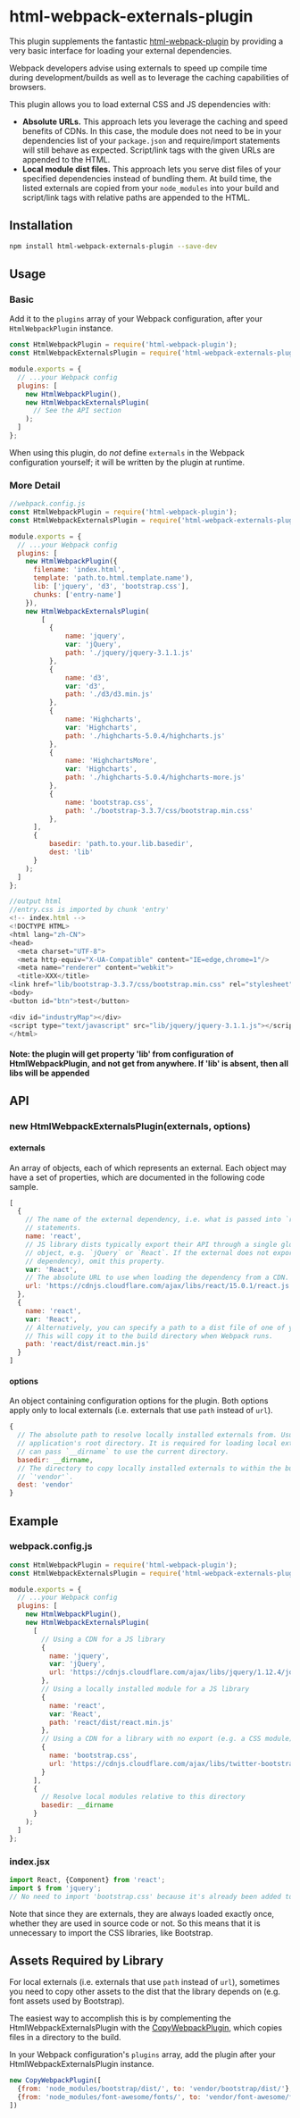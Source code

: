 # html-webpack-externals-plugin

This plugin supplements the fantastic [html-webpack-plugin](https://github.com/ampedandwired/html-webpack-plugin) by providing a very basic interface for loading your external dependencies.

Webpack developers advise using externals to speed up compile time during development/builds as well as to leverage the caching capabilities of browsers.

This plugin allows you to load external CSS and JS dependencies with:

* **Absolute URLs.** This approach lets you leverage the caching and speed benefits of CDNs. In this case, the module does not need to be in your dependencies list of your `package.json` and require/import statements will still behave as expected. Script/link tags with the given URLs are appended to the HTML.
* **Local module dist files.** This approach lets you serve dist files of your specified dependencies instead of bundling them. At build time, the listed externals are copied from your `node_modules` into your build and script/link tags with relative paths are appended to the HTML.

## Installation

```sh
npm install html-webpack-externals-plugin --save-dev
```

## Usage

### Basic
Add it to the `plugins` array of your Webpack configuration, after your `HtmlWebpackPlugin` instance.

```js
const HtmlWebpackPlugin = require('html-webpack-plugin');
const HtmlWebpackExternalsPlugin = require('html-webpack-externals-plugin');

module.exports = {
  // ...your Webpack config
  plugins: [
    new HtmlWebpackPlugin(),
    new HtmlWebpackExternalsPlugin(
      // See the API section
    );
  ]
};
```

When using this plugin, do *not* define `externals` in the Webpack configuration yourself; it will be written by the plugin at runtime.

### More Detail

```js
//webpack.config.js
const HtmlWebpackPlugin = require('html-webpack-plugin');
const HtmlWebpackExternalsPlugin = require('html-webpack-externals-plugin');

module.exports = {
  // ...your Webpack config
  plugins: [
    new HtmlWebpackPlugin({
      filename: 'index.html',
      template: 'path.to.html.template.name'),
      lib: ['jquery', 'd3', 'bootstrap.css'],
      chunks: ['entry-name']
    }),
    new HtmlWebpackExternalsPlugin(
        [
          {
              name: 'jquery',
              var: 'jQuery',
              path: './jquery/jquery-3.1.1.js'
          },
          {
              name: 'd3',
              var: 'd3',
              path: './d3/d3.min.js'
          },
          {
              name: 'Highcharts',
              var: 'Highcharts',
              path: './highcharts-5.0.4/highcharts.js'
          },
          {
              name: 'HighchartsMore',
              var: 'Highcharts',
              path: './highcharts-5.0.4/highcharts-more.js'
          },
          {
              name: 'bootstrap.css',
              path: './bootstrap-3.3.7/css/bootstrap.min.css'
          },
      ], 
      {
          basedir: 'path.to.your.lib.basedir',
          dest: 'lib'
      }
    );
  ]
};
```

```js
//output html
//entry.css is imported by chunk 'entry'
<!-- index.html -->
<!DOCTYPE HTML>
<html lang="zh-CN">
<head>
  <meta charset="UTF-8">
  <meta http-equiv="X-UA-Compatible" content="IE=edge,chrome=1"/>
  <meta name="renderer" content="webkit">
  <title>XXX</title>
<link href="lib/bootstrap-3.3.7/css/bootstrap.min.css" rel="stylesheet"><link href="./css/entry.css" rel="stylesheet"></head>
<body>
<button id="btn">test</button>

<div id="industryMap"></div>
<script type="text/javascript" src="lib/jquery/jquery-3.1.1.js"></script><script type="text/javascript" src="lib/d3/d3.min.js"></script><script type="text/javascript" src="./js/entry.js"></script></body>
</html> 
```
#### Note: the plugin will get property 'lib' from configuration of HtmlWebpackPlugin, and not get from anywhere. If 'lib' is absent, then all libs will be appended

## API

### new HtmlWebpackExternalsPlugin(externals, options)

#### externals

An array of objects, each of which represents an external. Each object may have a set of properties, which are documented in the following code sample.

```js
[
  {
    // The name of the external dependency, i.e. what is passed into `require()` calls or `import`
    // statements.
    name: 'react',
    // JS library dists typically export their API through a single global variable on the `window`
    // object, e.g. `jQuery` or `React`. If the external does not export anything (e.g. a CSS
    // dependency), omit this property.
    var: 'React',
    // The absolute URL to use when loading the dependency from a CDN.
    url: 'https://cdnjs.cloudflare.com/ajax/libs/react/15.0.1/react.js'
  },
  {
    name: 'react',
    var: 'React',
    // Alternatively, you can specify a path to a dist file of one of your packages in `node_modules`.
    // This will copy it to the build directory when Webpack runs.
    path: 'react/dist/react.min.js'
  }
]
```

#### options

An object containing configuration options for the plugin. Both options apply only to local externals (i.e. externals that use `path` instead of `url`).

```js
{
  // The absolute path to resolve locally installed externals from. Usually this is your
  // application's root directory. It is required for loading local externals. Most of the time you
  // can pass `__dirname` to use the current directory.
  basedir: __dirname,
  // The directory to copy locally installed externals to within the build directory. Defaults to
  // `'vendor'`.
  dest: 'vendor'
}
```

## Example

### webpack.config.js

```js
const HtmlWebpackPlugin = require('html-webpack-plugin');
const HtmlWebpackExternalsPlugin = require('html-webpack-externals-plugin');

module.exports = {
  // ...your Webpack config
  plugins: [
    new HtmlWebpackPlugin(),
    new HtmlWebpackExternalsPlugin(
      [
        // Using a CDN for a JS library
        {
          name: 'jquery',
          var: 'jQuery',
          url: 'https://cdnjs.cloudflare.com/ajax/libs/jquery/1.12.4/jquery.js'
        },
        // Using a locally installed module for a JS library
        {
          name: 'react',
          var: 'React',
          path: 'react/dist/react.min.js'
        },
        // Using a CDN for a library with no export (e.g. a CSS module)
        {
          name: 'bootstrap.css',
          url: 'https://cdnjs.cloudflare.com/ajax/libs/twitter-bootstrap/3.3.5/css/bootstrap.css'
        }
      ],
      {
        // Resolve local modules relative to this directory
        basedir: __dirname
      }
    );
  ]
};
```

### index.jsx

```js
import React, {Component} from 'react';
import $ from 'jquery';
// No need to import 'bootstrap.css' because it's already been added to the page
```

Note that since they are externals, they are always loaded exactly once, whether they are used in source code or not. So this means that it is unnecessary to import the CSS libraries, like Bootstrap.

## Assets Required by Library

For local externals (i.e. externals that use `path` instead of `url`), sometimes you need to copy other assets to the dist that the library depends on (e.g. font assets used by Bootstrap).

The easiest way to accomplish this is by complementing the HtmlWebpackExternalsPlugin with the [CopyWebpackPlugin](https://github.com/kevlened/copy-webpack-plugin), which copies files in a directory to the build.

In your Webpack configuration's `plugins` array, add the plugin after your HtmlWebpackExternalsPlugin instance.

```js
new CopyWebpackPlugin([
  {from: 'node_modules/bootstrap/dist/', to: 'vendor/bootstrap/dist/'},
  {from: 'node_modules/font-awesome/fonts/', to: 'vendor/font-awesome/fonts/'}
])
```

